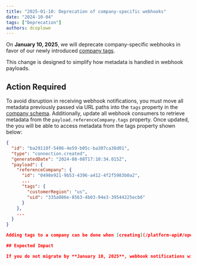 ```yaml
---
title: "2025-01-10: Deprecation of company-specific webhooks"
date: "2024-10-04"
tags: ["Deprecation"]
authors: dcoplowe
---
```

On **January 10, 2025**, we will deprecate company-specific webhooks in favor of our newly introduced [company tags](/updates/240926-introducing-company-tags).

<!--truncate-->

This change is designed to simplify how metadata is handled in webhook payloads.

## Action Required

To avoid disruption in receiving webhook notifications, you must move all metadata previously passed via URL paths into the `tags` property in the [company schema](/platform-api#/schemas/Company). Additionally, update all webhook consumers to retrieve metadata from the `payload.referenceCompany.tags` property. Once updated, the you will be able to access metadata from the tags property shown below:

```json
{
  "id": "ba29118f-5406-4e59-b05c-ba307ca38d01",
  "type": "connection.created",
  "generatedDate": "2024-08-08T17:10:34.015Z",
  "payload": {
    "referenceCompany": {
      "id": "0498e921-9b53-4396-a412-4f2f5983b0a2",
      ...
      "tags": {
        "customerRegion": "us",
        "uid": "335a086e-8563-4b03-94e3-39544225ecb6"
      }
    },
    ...
  }
}

Adding tags to a company can be done when [creating](/platform-api#/operations/create-company) or [updating](/platform-api#/operations/update-company) a company.

## Expected Impact

If you do not migrate by **January 10, 2025**, webhook notifications will no longer be received as this is delivered by the legacy rule services that is being sunset on **January 10, 2025**.